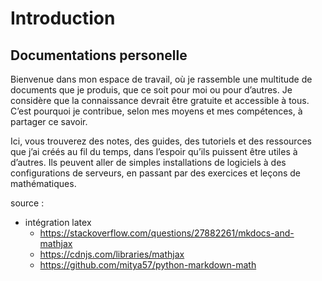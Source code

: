 # Introduction
## Documentations personelle

Bienvenue dans mon espace de travail, où je rassemble une multitude de documents que je produis, que ce soit pour moi ou pour d’autres. Je considère que la connaissance devrait être gratuite et accessible à tous. C’est pourquoi je contribue, selon mes moyens et mes compétences, à partager ce savoir.

Ici, vous trouverez des notes, des guides, des tutoriels et des ressources que j’ai créés au fil du temps, dans l’espoir qu’ils puissent être utiles à d’autres. Ils peuvent aller de simples installations de logiciels à des configurations de serveurs, en passant par des exercices et leçons de mathématiques.

source :
   - intégration latex
      - https://stackoverflow.com/questions/27882261/mkdocs-and-mathjax
      - https://cdnjs.com/libraries/mathjax
      - https://github.com/mitya57/python-markdown-math

